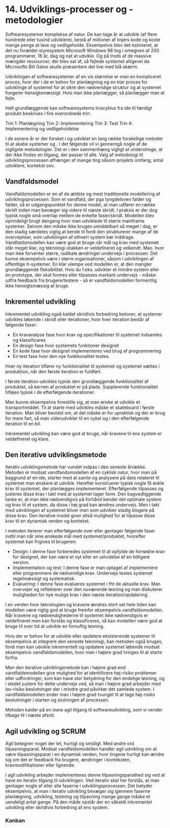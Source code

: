 # 14. Udviklings-processer og -metodologier
Softwaresystemer komplekse af natur. De kan tage år at udvikle (af flere hundrede eller tusind udviklere), bestå af millioner af linjers kode og koste mange penge at lave og vedligeholde. 
Eksempelvis blev det estimeret, at det nu forældet styresystem Microsoft Windows 98 tog i omegnen af 200 programmører, 16 år, dag og nat at udvikle. Og på trods af de massive mængder ressourcer, der blev sat af, så fejlede systemet alligevel da Microsofts Bill Gates skulle præsentere det live med blå skærm. 

Udviklingen af softwaresystemer af en vis størrelse er mao en kompliceret proces, hvor der i de er behov for planlægning og en klar proces for udviklinge af systemet for at sikre den nødvendige struktur og at systemet fungerer hensigtsmæssigt. Hvis man ikke planlægger, så planlægger man at fejle. 

Helt grundlæggende kan softwaresystems livscyklus fra ide til færdigt produkt beskrives i fire overordnede trin:

Trin 1: Planlægning
Trin 2: Implementering
Trin 3: Test
Trin 4: Implementering og vedligeholdelse

I de senere år er der forsket i og udviklet en lang række forskellige metoder til at skabe systemer og . I det følgende vil vi gennemgå nogle af de vigtigste metodologier. Det er i den sammenhæng vigtigt at understrege, at der ikke findes en tilgang, der passer til alle. Valg af metodologi til udviklingsprocessen afhænger af mange ting såsom projekts omfang, antal udviklere, kontekst osv.  

## Vandfaldsmodel
Vandfaldsmodellen er en af de ældste og mest traditionelle modellering af udviklingsprocessen. Som et vandfald, der pga tyngdeloven falder og falder, så er udgangspunktet for denne model, at man udfører en række skridt  inden man bevæger sig videre til næste skridt. I praksis er der dog typisk nogle små overlap mellem de enkelte faser/skridt. 
Modellen blev oprindeligt brugt dengang hvor man udviklede til større mainframe systemer. 
Selvom den måske ikke bruges umiddelbart så meget i dag, er den stadig særdeles vigtig at kende til fordi den strukturerer mange af de overvejelser, som udviklingen af ethvert system bør inddrage. 
Vandfaldsmodellen kan være god  at bruge når mål og krav med systemet står meget klar, og teknologi-stakken er veldefineret og velkendt. Mao. hvor man ikke forventer større, radikale ændringer undervejs i processen. Det kunne eksempelvis være i større organisationer, såsom i udviklingen af offentlige it-systemer. 
En klar ulempe ved modellen er, at den mangler grundlæggende fleksibilitet. Hvis du f.eks.  udvikler et mindre system eller en prototype, der skal formes eller tilpasses markant undervejs - måske udfra feedback fra brugere/testere - så er vandfaldsmodellen formentlig ikke hensigtsmæssig at bruge. 

## Inkrementel udvikling
Inkrementel udvikling også kaldet skridtvis forbedring betoner, at systemer udvikles løbende i skridt eller iterationer, hvor hver iteration består af følgende faser:  
* En kravanalyse fase hvor krav og specifikationer til systemet indsamles og klassificeres 
* En design fase hvor systemets funktioner designet 
* En kode fase hvor designet implementeres ved brug af programmering 
* En test fase hvor den nye funktionalitet testes. 

Hver ny iteration tilfører ny funktionalitet til systemet og systemet sættes i produktion, når den første iteration er fuldført. 

I første iteration udvikles typisk den grundlæggende funktionalitet af produktet, så kernen af produktet er på plads. Supplerende funktionalitet tilføjes typisk i de efterfølgende iterationer. 

Man kunne eksempelvis forestille sig, at man ønske at udvikle et transportmiddel. Til at starte med udvikles måske et skateboard i første iteration. Man bliver bevidst om, at det måske er for upraktisk og der er brug for mere fart, så man viderudvikler til en cykel og i den efterfølgende iteration til en bil. 

Inkrementel udvikling kan være god at bruge, når kravene til ens system er veldefineret og klare. 
## Den iterative udviklingsmetode
Iterativ udviklingsmetode har vundet indpas i den seneste årrække. Metoden er modsat vandfandsmodellen af en cyklisk natur, hvor man på baggrund af en ide, starter med at samle og analysere på data relateret til systemet man ønskere at udvikle. Herefter konstruerer typisk nogle få enkle krav til systemet, der planlægges implementeret.  Efterfølgende tilpasses og justeres disse krav i takt med at systemet tager form. Den bagvedliggende tanke er, at man ikke nødvendigvis på forhånd kender det optimale system og krav til et system, da disse i høj grad kan ændres undervejs. Men i takt med udviklingen af systemet bliver man som udvikler stadig klogere på disse krav. Den iterative model giver altså mulighed for at tilpasse disse krav til en dynamisk verden og kontekst. 

I metoden itererer man efterfølgende over eller gentager følgende faser indtil man når sine ønskede mål med systemet/produktet, hvorefter systemet kan frigives til brugeren: 
* Design: I denne fase forberedes systemet til at opfylde de fornødne krav for designet, der kan være et nyt eller en udvidelse af en tidligere version.
* Implementation og test: I denne fase er man optaget af implementere eller programmere de nødvendige krav. Undervejs testes systemet regelmæssigt og systematisk. 
* Evaluering: I denne fase evalueres systemet i fht de aktuelle krav. Man overvejer og reflekterer over den nuværende løsning og man diskuterer muligheden for nye mulige krav i den næste iteration/opdatering. 
   
I en verden hvor teknologien og kravene ændres stort set hele tiden kan modellen være rigtig god at bruge fremfor eksempelvis vandfaldsmodellen. 
Når kravene og nødvendighederne til systemet ikke nødvendigvis er veldefineret men kan forstås og klassificeres, så kan modellen være god at bruge til over tid at udvikle en fornuftig løsning. 

Hvis der er behov for at udvikle eller opdatere eksisterende systemer til eksempelvis at integrere den seneste teknologi, kan metoden også bruges, fordi man kan udvikle inkrementelt og opdatere systemet løbende modsat eksempelvis vandfaldsmodellen, hvor man i højere grad tvinges til at starte forfra.

Men den iterative udviklingsmetode kan i højere grad end vandfaldsmodellen give mulighed for at identificere høj-risiko problemer eller udfordringer, som kan have stor betydning for den endelige løsning, og i stedet justere for dette undervejs ved, så man i højere grad arbejder med lav-risiko beslutninger der i mindre grad påvirker det samlede system. I vandfaldsmodellen ender man i højere grad tvunget til at tage høj-risiko beslutninger i starten og slutningen af processen. 

Metoden kalder på en mere agil tilgang til softwareudvikling, som vi vender tilbage til i næste afsnit. 


## Agil udvikling og SCRUM
Agil betegner noget der let, hurtigt og smidigt. Med andre ord tilpasningsparat. 
Modsat vandfaldsmodellen handler agil udvikling om at være tilpasningsparat i en dynamisk verden, hvor tingene hurtigt kan ændre sig om det er feedback fra brugere, ændringer i konteksten, kravmodifikationer eller lignende. 

I agil udvikling arbejder implementeres denne tilpasningsparathed sig ved at have en iterativ tilgang til udviklingen. Ved iterativ skal her forstås, at man gentager nogle af eller alle faserne i udviklingsprocessen. Det betyder eksempelvis, at man i iterativ udvikling bevæger sig igennem faserne planlægning, udvikling, testning og tilpasning mange gange måske et uendeligt antal gange. På den måde opstår der en såkaldt inkrementel udvikling eller skridtvis forbedring af ens system.  

### Kanban